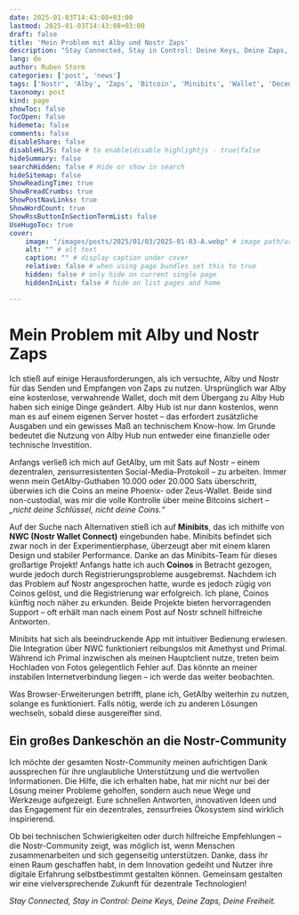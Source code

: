 ```yaml
---
date: 2025-01-03T14:43:08+03:00
lastmod: 2025-01-03T14:43:08+03:00
draft: false
title: 'Mein Problem mit Alby und Nostr Zaps'
description: "Stay Connected, Stay in Control: Deine Keys, Deine Zaps, Deine Freiheit."
lang: de
author: Ruben Storm
categories: ['post', 'news']
tags: ['Nostr', 'Alby', 'Zaps', 'Bitcoin', 'Minibits', 'Wallet', 'Decentralized', 'CoinOS']
taxonomy: post
kind: page
showToc: false
TocOpen: false
hidemeta: false
comments: false
disableShare: false
disableHLJS: false # to enable|disable highlightjs - true|false
hideSummary: false
searchHidden: false # Hide or show in search
hideSitemap: false
ShowReadingTime: true
ShowBreadCrumbs: true
ShowPostNavLinks: true
ShowWordCount: true
ShowRssButtonInSectionTermList: false
UseHugoToc: true
cover:
    image: "/images/posts/2025/01/03/2025-01-03-A.webp" # image path/url
    alt: "" # alt text
    caption: "" # display caption under cover
    relative: false # when using page bundles set this to true
    hidden: false # only hide on current single page
    hiddenInList: false # hide on list pages and home

---
```


# Mein Problem mit Alby und Nostr Zaps

Ich stieß auf einige Herausforderungen, als ich versuchte, Alby und Nostr für das Senden und Empfangen von Zaps zu nutzen. Ursprünglich war Alby eine kostenlose, verwahrende Wallet, doch mit dem Übergang zu Alby Hub haben sich einige Dinge geändert. Alby Hub ist nur dann kostenlos, wenn man es auf einem eigenen Server hostet – das erfordert zusätzliche Ausgaben und ein gewisses Maß an technischem Know-how. Im Grunde bedeutet die Nutzung von Alby Hub nun entweder eine finanzielle oder technische Investition.

Anfangs verließ ich mich auf GetAlby, um mit Sats auf Nostr – einem dezentralen, zensurresistenten Social-Media-Protokoll – zu arbeiten. Immer wenn mein GetAlby-Guthaben 10.000 oder 20.000 Sats überschritt, überwies ich die Coins an meine Phoenix- oder Zeus-Wallet. Beide sind non-custodial, was mir die volle Kontrolle über meine Bitcoins sichert – _„nicht deine Schlüssel, nicht deine Coins.“_

Auf der Suche nach Alternativen stieß ich auf **Minibits**, das ich mithilfe von **NWC (Nostr Wallet Connect)** eingebunden habe. Minibits befindet sich zwar noch in der Experimentierphase, überzeugt aber mit einem klaren Design und stabiler Performance. Danke an das Minibits-Team für dieses großartige Projekt! Anfangs hatte ich auch **Coinos** in Betracht gezogen, wurde jedoch durch Registrierungsprobleme ausgebremst. Nachdem ich das Problem auf Nostr angesprochen hatte, wurde es jedoch zügig von Coinos gelöst, und die Registrierung war erfolgreich. Ich plane, Coinos künftig noch näher zu erkunden. Beide Projekte bieten hervorragenden Support – oft erhält man nach einem Post auf Nostr schnell hilfreiche Antworten.

Minibits hat sich als beeindruckende App mit intuitiver Bedienung erwiesen. Die Integration über NWC funktioniert reibungslos mit Amethyst und Primal. Während ich Primal inzwischen als meinen Hauptclient nutze, treten beim Hochladen von Fotos gelegentlich Fehler auf. Das könnte an meiner instabilen Internetverbindung liegen – ich werde das weiter beobachten.

Was Browser-Erweiterungen betrifft, plane ich, GetAlby weiterhin zu nutzen, solange es funktioniert. Falls nötig, werde ich zu anderen Lösungen wechseln, sobald diese ausgereifter sind.

## Ein großes Dankeschön an die Nostr-Community

Ich möchte der gesamten Nostr-Community meinen aufrichtigen Dank aussprechen für ihre unglaubliche Unterstützung und die wertvollen Informationen. Die Hilfe, die ich erhalten habe, hat mir nicht nur bei der Lösung meiner Probleme geholfen, sondern auch neue Wege und Werkzeuge aufgezeigt. Eure schnellen Antworten, innovativen Ideen und das Engagement für ein dezentrales, zensurfreies Ökosystem sind wirklich inspirierend.

Ob bei technischen Schwierigkeiten oder durch hilfreiche Empfehlungen – die Nostr-Community zeigt, was möglich ist, wenn Menschen zusammenarbeiten und sich gegenseitig unterstützen. Danke, dass ihr einen Raum geschaffen habt, in dem Innovation gedeiht und Nutzer ihre digitale Erfahrung selbstbestimmt gestalten können. Gemeinsam gestalten wir eine vielversprechende Zukunft für dezentrale Technologien!

_Stay Connected, Stay in Control: Deine Keys, Deine Zaps, Deine Freiheit._

